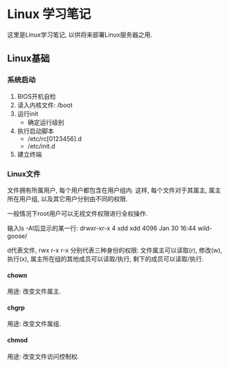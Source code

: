 # Linux 学习笔记

这里是Linux学习笔记, 以供将来部署Linux服务器之用.

## Linux基础

### 系统启动

1. BIOS开机自检
2. 读入内核文件: /boot
3. 运行init
    - 确定运行级别
4. 执行启动脚本
    - /etc/rc[0123456].d
    - /etc/init.d
5. 建立终端

### Linux文件

文件拥有所属用户, 每个用户都包含在用户组内. 这样, 每个文件对于其属主, 属主所在用户组, 以及其它用户分别由不同的权限.

一般情况下root用户可以无视文件权限进行全权操作.

输入ls -Al后显示的某一行: drwxr-xr-x  4 xdd xdd 4096 Jan 30 16:44 wild-goose/

d代表文件, rwx r-x r-x 分别代表三种身份的权限: 文件属主可以读取(r), 修改(w), 执行(x), 属主所在组的其他成员可以读取/执行, 剩下的成员可以读取/执行.

#### chown

用途: 改变文件属主.

#### chgrp

用途: 改变文件属组.

#### chmod

用途: 改变文件访问控制权.
